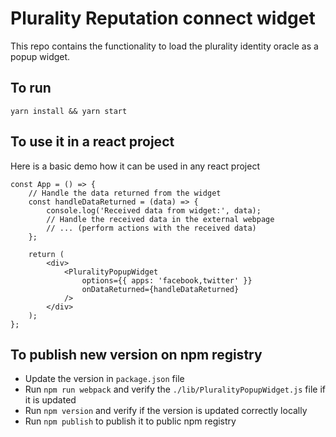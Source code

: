 # Plurality Reputation connect widget
This repo contains the functionality to load the plurality identity oracle as a popup widget.

## To run
```
yarn install && yarn start
```

## To use it in a react project

Here is a basic demo how it can be used in any react project
```
const App = () => {
    // Handle the data returned from the widget
    const handleDataReturned = (data) => {
        console.log('Received data from widget:', data);
        // Handle the received data in the external webpage
        // ... (perform actions with the received data)
    };

    return (
        <div>
            <PluralityPopupWidget
                options={{ apps: 'facebook,twitter' }}
                onDataReturned={handleDataReturned}
            />
        </div>
    );
};
```

## To publish new version on npm registry
- Update the version in `package.json` file
- Run `npm run webpack` and verify the `./lib/PluralityPopupWidget.js` file if it is updated
- Run `npm version` and verify if the version is updated correctly locally
- Run `npm publish` to publish it to public npm registry

